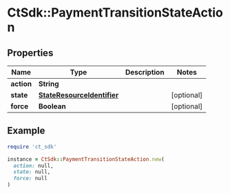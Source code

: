 # CtSdk::PaymentTransitionStateAction

## Properties

| Name | Type | Description | Notes |
| ---- | ---- | ----------- | ----- |
| **action** | **String** |  |  |
| **state** | [**StateResourceIdentifier**](StateResourceIdentifier.md) |  | [optional] |
| **force** | **Boolean** |  | [optional] |

## Example

```ruby
require 'ct_sdk'

instance = CtSdk::PaymentTransitionStateAction.new(
  action: null,
  state: null,
  force: null
)
```

